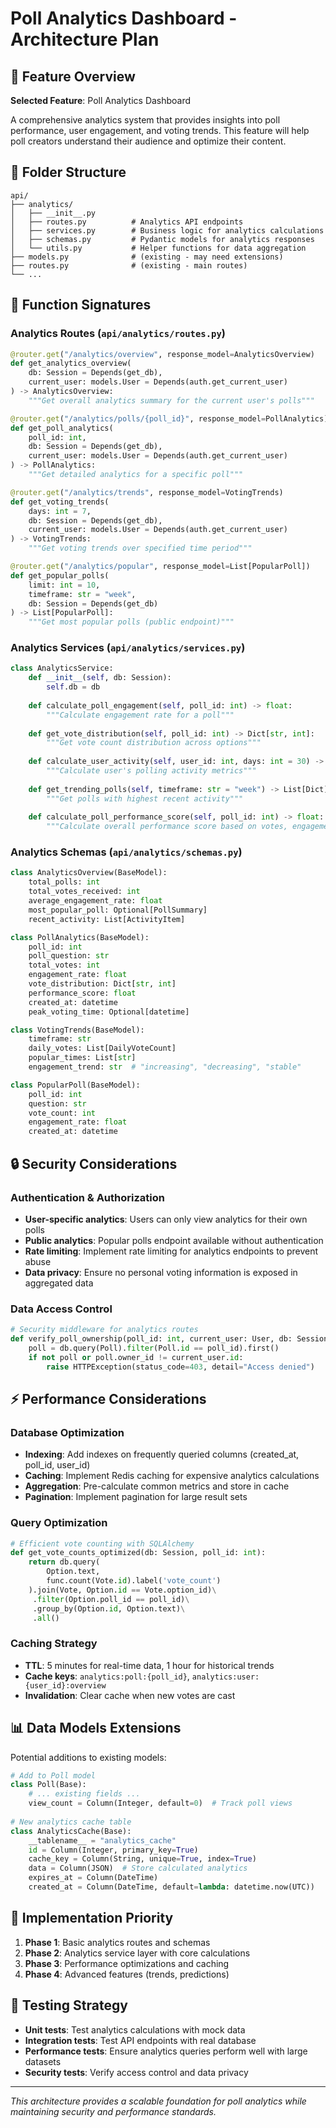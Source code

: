 # Poll Analytics Dashboard - Architecture Plan

## 🎯 Feature Overview
**Selected Feature**: Poll Analytics Dashboard

A comprehensive analytics system that provides insights into poll performance, user engagement, and voting trends. This feature will help poll creators understand their audience and optimize their content.

## 📁 Folder Structure

```
api/
├── analytics/
│   ├── __init__.py
│   ├── routes.py          # Analytics API endpoints
│   ├── services.py        # Business logic for analytics calculations
│   ├── schemas.py         # Pydantic models for analytics responses
│   └── utils.py           # Helper functions for data aggregation
├── models.py              # (existing - may need extensions)
├── routes.py              # (existing - main routes)
└── ...
```

## 🔧 Function Signatures

### Analytics Routes (`api/analytics/routes.py`)
```python
@router.get("/analytics/overview", response_model=AnalyticsOverview)
def get_analytics_overview(
    db: Session = Depends(get_db),
    current_user: models.User = Depends(auth.get_current_user)
) -> AnalyticsOverview:
    """Get overall analytics summary for the current user's polls"""

@router.get("/analytics/polls/{poll_id}", response_model=PollAnalytics)
def get_poll_analytics(
    poll_id: int,
    db: Session = Depends(get_db),
    current_user: models.User = Depends(auth.get_current_user)
) -> PollAnalytics:
    """Get detailed analytics for a specific poll"""

@router.get("/analytics/trends", response_model=VotingTrends)
def get_voting_trends(
    days: int = 7,
    db: Session = Depends(get_db),
    current_user: models.User = Depends(auth.get_current_user)
) -> VotingTrends:
    """Get voting trends over specified time period"""

@router.get("/analytics/popular", response_model=List[PopularPoll])
def get_popular_polls(
    limit: int = 10,
    timeframe: str = "week",
    db: Session = Depends(get_db)
) -> List[PopularPoll]:
    """Get most popular polls (public endpoint)"""
```

### Analytics Services (`api/analytics/services.py`)
```python
class AnalyticsService:
    def __init__(self, db: Session):
        self.db = db
    
    def calculate_poll_engagement(self, poll_id: int) -> float:
        """Calculate engagement rate for a poll"""
    
    def get_vote_distribution(self, poll_id: int) -> Dict[str, int]:
        """Get vote count distribution across options"""
    
    def calculate_user_activity(self, user_id: int, days: int = 30) -> Dict:
        """Calculate user's polling activity metrics"""
    
    def get_trending_polls(self, timeframe: str = "week") -> List[Dict]:
        """Get polls with highest recent activity"""
    
    def calculate_poll_performance_score(self, poll_id: int) -> float:
        """Calculate overall performance score based on votes, engagement, time"""
```

### Analytics Schemas (`api/analytics/schemas.py`)
```python
class AnalyticsOverview(BaseModel):
    total_polls: int
    total_votes_received: int
    average_engagement_rate: float
    most_popular_poll: Optional[PollSummary]
    recent_activity: List[ActivityItem]

class PollAnalytics(BaseModel):
    poll_id: int
    poll_question: str
    total_votes: int
    engagement_rate: float
    vote_distribution: Dict[str, int]
    performance_score: float
    created_at: datetime
    peak_voting_time: Optional[datetime]

class VotingTrends(BaseModel):
    timeframe: str
    daily_votes: List[DailyVoteCount]
    popular_times: List[str]
    engagement_trend: str  # "increasing", "decreasing", "stable"

class PopularPoll(BaseModel):
    poll_id: int
    question: str
    vote_count: int
    engagement_rate: float
    created_at: datetime
```

## 🔒 Security Considerations

### Authentication & Authorization
- **User-specific analytics**: Users can only view analytics for their own polls
- **Public analytics**: Popular polls endpoint available without authentication
- **Rate limiting**: Implement rate limiting for analytics endpoints to prevent abuse
- **Data privacy**: Ensure no personal voting information is exposed in aggregated data

### Data Access Control
```python
# Security middleware for analytics routes
def verify_poll_ownership(poll_id: int, current_user: User, db: Session):
    poll = db.query(Poll).filter(Poll.id == poll_id).first()
    if not poll or poll.owner_id != current_user.id:
        raise HTTPException(status_code=403, detail="Access denied")
```

## ⚡ Performance Considerations

### Database Optimization
- **Indexing**: Add indexes on frequently queried columns (created_at, poll_id, user_id)
- **Caching**: Implement Redis caching for expensive analytics calculations
- **Aggregation**: Pre-calculate common metrics and store in cache
- **Pagination**: Implement pagination for large result sets

### Query Optimization
```python
# Efficient vote counting with SQLAlchemy
def get_vote_counts_optimized(db: Session, poll_id: int):
    return db.query(
        Option.text,
        func.count(Vote.id).label('vote_count')
    ).join(Vote, Option.id == Vote.option_id)\
     .filter(Option.poll_id == poll_id)\
     .group_by(Option.id, Option.text)\
     .all()
```

### Caching Strategy
- **TTL**: 5 minutes for real-time data, 1 hour for historical trends
- **Cache keys**: `analytics:poll:{poll_id}`, `analytics:user:{user_id}:overview`
- **Invalidation**: Clear cache when new votes are cast

## 📊 Data Models Extensions

Potential additions to existing models:
```python
# Add to Poll model
class Poll(Base):
    # ... existing fields ...
    view_count = Column(Integer, default=0)  # Track poll views
    
# New analytics cache table
class AnalyticsCache(Base):
    __tablename__ = "analytics_cache"
    id = Column(Integer, primary_key=True)
    cache_key = Column(String, unique=True, index=True)
    data = Column(JSON)  # Store calculated analytics
    expires_at = Column(DateTime)
    created_at = Column(DateTime, default=lambda: datetime.now(UTC))
```

## 🚀 Implementation Priority

1. **Phase 1**: Basic analytics routes and schemas
2. **Phase 2**: Analytics service layer with core calculations
3. **Phase 3**: Performance optimizations and caching
4. **Phase 4**: Advanced features (trends, predictions)

## 🧪 Testing Strategy

- **Unit tests**: Test analytics calculations with mock data
- **Integration tests**: Test API endpoints with real database
- **Performance tests**: Ensure analytics queries perform well with large datasets
- **Security tests**: Verify access control and data privacy

---

*This architecture provides a scalable foundation for poll analytics while maintaining security and performance standards.*